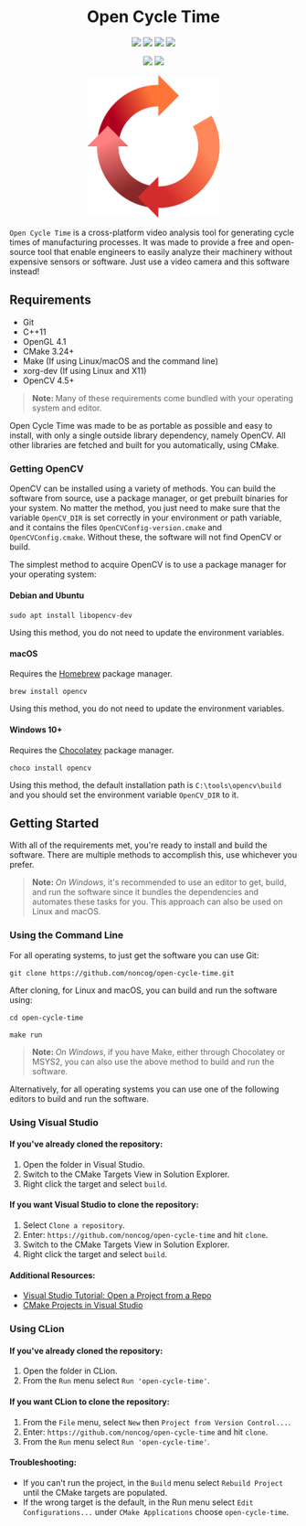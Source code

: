 <h1 align="center">Open Cycle Time</h1>
<p align="center">
<a href="https://www.debian.org/"><img src="https://img.shields.io/badge/Debian-A81D33?style=for-the-badge&logo=debian&logoColor=white" /></a>
<a href="https://ubuntu.com/"><img src="https://img.shields.io/badge/Ubuntu-E95420?style=for-the-badge&logo=ubuntu&logoColor=white" /></a>
<a href="https://www.apple.com/macos/ventura/"><img src="https://img.shields.io/badge/mac%20os-000000?style=for-the-badge&logo=apple&logoColor=white" /></a>
<a href="https://www.microsoft.com/en-us/windows"><img src="https://img.shields.io/badge/Windows-0078D6?style=for-the-badge&logo=windows&logoColor=white" /></a>
</p>
<p align="center">
<a href="https://github.com/noncog/open-cycle-time/actions"><img src="https://github.com/noncog/open-cycle-time/actions/workflows/build.yml/badge.svg" /></a>
<a href="https://github.com/noncog/open-cycle-time/blob/main/LICENSE"><img src="https://img.shields.io/github/license/noncog/open-cycle-time?color=blue&style=flat-square" /></a>
</p>
<p align="center"><img src="./docs/images/open-cycle-time.svg" height="250"></p>
<p><code>Open Cycle Time</code> is a cross-platform video analysis tool for generating cycle times of manufacturing processes. It was made to provide a free and open-source tool that enable engineers to easily analyze their machinery without expensive sensors or software. Just use a video camera and this software instead!</p>
<h2>Requirements</h2>
<ul>
<li>Git</li>
<li>C++11</li>
<li>OpenGL 4.1</li>
<li>CMake 3.24+</li>
<li>Make (If using Linux/macOS and the command line)</li>
<li>xorg-dev (If using Linux and X11)</li>
<li>OpenCV 4.5+</li>
</ul>
<blockquote>
<b>Note: </b>Many of these requirements come bundled with your operating system and editor.
</blockquote>
<p>Open Cycle Time was made to be as portable as possible and easy to install, with only a single outside library dependency, namely OpenCV. All other libraries are fetched and built for you automatically, using CMake.</p>
<h3>Getting OpenCV</h3>
<p>OpenCV can be installed using a variety of methods. You can build the software from source, use a package manager, or get prebuilt binaries for your system. No matter the method, you just need to make sure that the variable <code>OpenCV_DIR</code> is set correctly in your environment or path variable, and it contains the files <code>OpenCVConfig-version.cmake</code> and <code>OpenCVConfig.cmake</code>. Without these, the software will not find OpenCV or build.</p>
<p>The simplest method to acquire OpenCV is to use a package manager for your operating system:</p>
<h4>Debian and Ubuntu</h4>
<pre><code>sudo apt install libopencv-dev</code></pre>
<p>Using this method, you do not need to update the environment variables.</p>
<h4>macOS</h4>
<p>Requires the <a href="https://brew.sh/">Homebrew</a> package manager.</p>
<pre><code>brew install opencv</code></pre>
<p>Using this method, you do not need to update the environment variables.</p>
<h4>Windows 10+</h4>
<p>Requires the <a href="https://chocolatey.org/">Chocolatey</a> package manager.</p>
<pre><code>choco install opencv</code></pre>
<p>Using this method, the default installation path is <code>C:\tools\opencv\build</code> and you should set the environment variable <code>OpenCV_DIR</code> to it.</p>
<h2>Getting Started</h2>
<p>With all of the requirements met, you're ready to install and build the software. There are multiple methods to accomplish this, use whichever you prefer.</p>
<blockquote>
<b>Note: </b><i>On Windows</i>, it's recommended to use an editor to get, build, and run the software since it bundles the dependencies and automates these tasks for you. This approach can also be used on Linux and macOS.
</blockquote>
<h3>Using the Command Line</h3>
<p>For all operating systems, to just get the software you can use Git:</p>
<pre><code>git clone https://github.com/noncog/open-cycle-time.git</code></pre>
<p>After cloning, for Linux and macOS, you can build and run the software using:</p>
<pre><code>cd open-cycle-time</code></pre>
<pre><code>make run</code></pre>
<blockquote>
<b>Note: </b><i>On Windows</i>, if you have Make, either through Chocolatey or MSYS2, you can also use the above method to build and run the software.
</blockquote>
<p>Alternatively, for all operating systems you can use one of the following editors to build and run the software.</p>
<h3>Using Visual Studio</h3>
<h4>If you've already cloned the repository:</h4>
<ol>
<li>Open the folder in Visual Studio.</li>
<li>Switch to the CMake Targets View in Solution Explorer.</li>
<li>Right click the target and select <code>build</code>.</li>
</ol>
<h4>If you want Visual Studio to clone the repository:</h4>
<ol>
<li>Select <code>Clone a repository</code>.</li>
<li>Enter: <code>https://github.com/noncog/open-cycle-time</code> and hit <code>clone</code>.</li>
<li>Switch to the CMake Targets View in Solution Explorer.</li>
<li>Right click the target and select <code>build</code>.</li>
</ol>
<h4>Additional Resources:</h4>
<ul>
<li><a href="https://learn.microsoft.com/en-us/visualstudio/get-started/tutorial-open-project-from-repo?view=vs-2022">Visual Studio Tutorial: Open a Project from a Repo</a></li>
<li><a href="https://learn.microsoft.com/en-us/cpp/build/cmake-projects-in-visual-studio?view=msvc-170 ">CMake Projects in Visual Studio</a></li>
</ul>
<h3>Using CLion</h3>
<h4>If you've already cloned the repository:</h4>
<ol>
<li>Open the folder in CLion.</li>
<li>From the <code>Run</code> menu select <code>Run 'open-cycle-time'</code>.</li>
</ol>
<h4>If you want CLion to clone the repository:</h4>
<ol>
<li>From the <code>File</code> menu, select <code>New</code> then <code>Project from Version Control...</code>.</li>
<li>Enter: <code>https://github.com/noncog/open-cycle-time</code> and hit <code>clone</code>.</li>
<li>From the <code>Run</code> menu select <code>Run 'open-cycle-time'</code>.</li>
</ol>
<h4>Troubleshooting:</h4>
<ul>
<li>If you can't run the project, in the <code>Build</code> menu select <code>Rebuild Project</code> until the CMake targets are populated.</li>
<li>If the wrong target is the default, in the Run menu select <code>Edit Configurations...</code> under <code>CMake Applications</code> choose <code>open-cycle-time</code>.</li>
</ul>